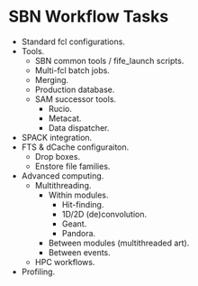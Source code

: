 # SBN Workflow Tasks

* Standard fcl configurations.
* Tools.
  * SBN common tools / fife_launch scripts.
  * Multi-fcl batch jobs.
  * Merging.
  * Production database.
  * SAM successor tools.
    * Rucio.
    * Metacat.
    * Data dispatcher.
* SPACK integration.
* FTS & dCache configuraiton.
  * Drop boxes.
  * Enstore file families.
* Advanced computing.
  * Multithreading.
    * Within modules.
      * Hit-finding.
      * 1D/2D (de)convolution.
      * Geant.
      * Pandora.
    * Between modules (multithreaded art).
    * Between events.
  * HPC workflows.
* Profiling.
